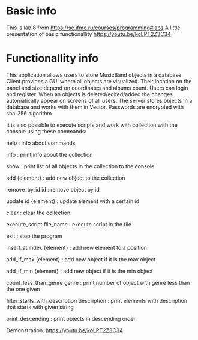 # Basic info
This is lab 8 from https://se.ifmo.ru/courses/programming#labs
A little presentation of basic functionallity https://youtu.be/koLPT2Z3C34
# Functionallity info
This application allows users to store MusicBand objects in a database. Client provides a GUI where all objects are visualized. Their location on the panel and size depend on coordinates and albums count. Users can login and register. When an objects is deleted/edited/added the changes automatically appear on screens of all users.
The server stores objects in a database and works with them in Vector. Passwords are encrypted with sha-256 algorithm.

It is also possible to execute scripts and work with collection with the console using these commands:

help : info about commands

info : print info about the collection

show : print list of all objects in the collection to the console

add {element} : add new object to the collection

remove_by_id id : remove object by id

update id {element} : update element with a certain id

clear : clear the collection

execute_script file_name : execute script in the file

exit : stop the program

insert_at index {element} : add new element to a position

add_if_max {element} : add new object if it is the max object

add_if_min {element} : add new object if it is the min object

count_less_than_genre genre : print number of object with genre less than the one given

filter_starts_with_description description : print elements with description that starts with given string

print_descending : print objects in descending order

Demonstration: https://youtu.be/koLPT2Z3C34

